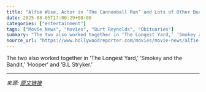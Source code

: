 ```yaml
---
title: "Alfie Wise, Actor in ‘The Cannonball Run’ and Lots of Other Burt Reynolds Movies, Dies at 82"
date: 2025-08-05T17:00:29+08:00
categories: ["entertainment"]
tags: ["Movie News", "Movies", "Burt Reynolds", "Obituaries"]
summary: "The two also worked together in ‘The Longest Yard,’ ‘Smokey and the Bandit,’ ‘Hooper’ and ‘B.L Stryker.’"
source_url: "https://www.hollywoodreporter.com/movies/movie-news/alfie-wise-dead-burt-reynolds-cannonball-run-1236337744/"
---
```


The two also worked together in ‘The Longest Yard,’ ‘Smokey and the Bandit,’ ‘Hooper’ and ‘B.L Stryker.’

---

*来源: [原文链接](https://www.hollywoodreporter.com/movies/movie-news/alfie-wise-dead-burt-reynolds-cannonball-run-1236337744/)*
